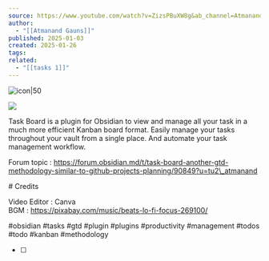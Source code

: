 ```yaml
---
source: https://www.youtube.com/watch?v=ZizsPBuXW8g&ab_channel=AtmanandGauns
author:
  - "[[Atmanand Gauns]]"
published: 2025-01-03
created: 2025-01-26
tags: 
related:
  - "[[tasks 1]]"
---
```

![icon|50](https://www.youtube.com/s/desktop/024ccc3d/img/logos/favicon_32x32.png)

![](https://www.youtube.com/watch?v=ZizsPBuXW8g)  

Task Board is a plugin for Obsidian to view and manage all your task in a much more efficient Kanban board format. Easily manage your tasks throughout your vault from a single place. And automate your task management workflow.  
  
Forum topic : https://forum.obsidian.md/t/task-board-another-gtd-methodology-similar-to-github-projects-planning/90849?u=tu2\_atmanand  
  
\# Credits  
  
Video Editor : Canva  
BGM : https://pixabay.com/music/beats-lo-fi-focus-269100/  
  
#obsidian #tasks #gtd #plugin #plugins #productivity #management #todos #todo #kanban #methodology

- [ ] 